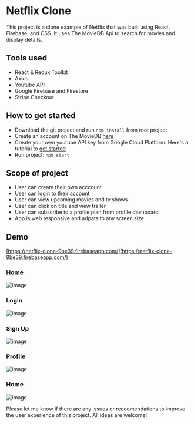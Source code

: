 # Netflix Clone

This project is a clone example of Netflix that was built using React, Firebase, and CSS. It uses The MovieDB Api to search for movies and display details. 

## Tools used

* React & Redux Toolkit
* Axios
* Youtube API
* Google Firebase and Firestore
* Stripe Checkout


## How to get started

* Download the git project and run `npm install` from root project
* Create an account on The MovieDB [here](https://www.themoviedb.org/documentation/api)
* Create your own youtube API key from Google Cloud Platform. Here's a tutorial to [get started](https://blog.hubspot.com/website/how-to-get-youtube-api-key)
* Run project: `npm start`

## Scope of project

* User can create their own acccount
* User can login to their account
* User can view upcoming movies and tv shows
* User can click on title and view trailer
* User can subscribe to a profile plan from profile dashboard
* App is web responsive and adpats to any screen size

## Demo

[https://netflix-clone-9be39.firebaseapp.com/](https://netflix-clone-9be39.firebaseapp.com/)

### Home
![image](https://user-images.githubusercontent.com/53025418/166349309-bb8b8896-1184-491a-bdef-e8e336e39edb.png)

### Login
![image](https://user-images.githubusercontent.com/53025418/166351740-f792b51e-8558-4192-af7c-44a1c6890e7b.png)

### Sign Up
![image](https://user-images.githubusercontent.com/53025418/166353390-0f03de89-1200-4a69-951f-7730e93a8bd3.png)

### Profile
![image](https://user-images.githubusercontent.com/53025418/166364971-2a4a1f97-c89e-41b9-b9de-dbadf9f444bb.png)

### Home
![image](https://user-images.githubusercontent.com/53025418/166363431-a32117d1-bf95-49a7-ad29-7289687fbd5c.png)


Please let me know if there are any issues or reccomendations to improve the user experience of this project. All ideas are welcome!
